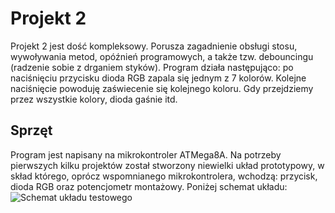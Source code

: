 # Projekt 2
Projekt 2 jest dość kompleksowy. Porusza zagadnienie obsługi stosu, wywoływania metod, opóźnień programowych, a także tzw. debouncingu (radzenie sobie z drganiem styków). Program działa następująco: po naciśnięciu przycisku dioda RGB zapala się jednym z 7 kolorów. Kolejne naciśnięcie powoduję zaświecenie się kolejnego koloru. Gdy przejdziemy przez wszystkie kolory, dioda gaśnie itd.
## Sprzęt
Program jest napisany na mikrokontroler ATMega8A. Na potrzeby pierwszych kilku projektów został stworzony niewielki układ prototypowy, w skład którego, oprócz wspomnianego mikrokontrolera, wchodzą: przycisk, dioda RGB oraz potencjometr montażowy. Poniżej schemat układu:
![Schemat układu testowego](http://thecatapi.com/?id=6fl)